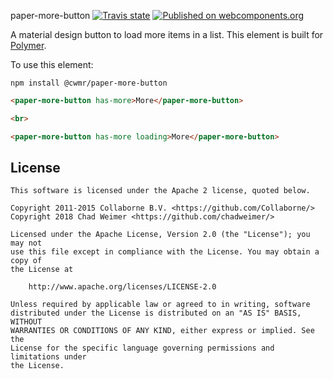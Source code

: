 paper-more-button [![Travis state](https://travis-ci.org/chadweimer/paper-more-button.svg?branch=master)](https://travis-ci.com/chadweimer/paper-more-button) [![Published on webcomponents.org](https://img.shields.io/badge/webcomponents.org-published-blue.svg)](https://www.webcomponents.org/element/@cwmr/paper-more-button)

A material design button to load more items in a list. This element is built for [Polymer](https://www.polymer-project.org).

To use this element:

`npm install @cwmr/paper-more-button`

<!--
```
<custom-element-demo>
  <template>
    <script type="module" src="paper-more-button.js"></script>
    <next-code-block></next-code-block>
  </template>
</custom-element-demo>
```
-->
```html
<paper-more-button has-more>More</paper-more-button>

<br>

<paper-more-button has-more loading>More</paper-more-button>
```


## License

    This software is licensed under the Apache 2 license, quoted below.

    Copyright 2011-2015 Collaborne B.V. <https://github.com/Collaborne/>
    Copyright 2018 Chad Weimer <https://github.com/chadweimer/>

    Licensed under the Apache License, Version 2.0 (the "License"); you may not
    use this file except in compliance with the License. You may obtain a copy of
    the License at

        http://www.apache.org/licenses/LICENSE-2.0

    Unless required by applicable law or agreed to in writing, software
    distributed under the License is distributed on an "AS IS" BASIS, WITHOUT
    WARRANTIES OR CONDITIONS OF ANY KIND, either express or implied. See the
    License for the specific language governing permissions and limitations under
    the License.
    

